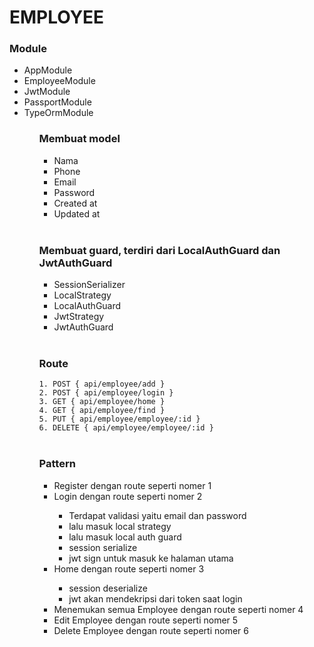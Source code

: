 <h1> EMPLOYEE </h1>
<h3>Module</h3>
<ul>
  <li>AppModule</li>
  <li>EmployeeModule</li>
  <li>JwtModule</li>
  <li>PassportModule</li>
  <li>TypeOrmModule</li>
<ul>

<h3>Membuat model</h3>
<ul>
  <li>Nama</li>
  <li>Phone</li>
  <li>Email</li>
  <li>Password</li>
  <li>Created at</li>
  <li>Updated at</li>
</ul>
<br>
<h3>Membuat guard, terdiri dari LocalAuthGuard dan JwtAuthGuard</h3>
<ul>
  <li>SessionSerializer</li>
  <li>LocalStrategy</li>
  <li>LocalAuthGuard</li>
  <li>JwtStrategy</li>
  <li>JwtAuthGuard</li>
</ul>
<br>
<h3>Route</h3>
<code>1. POST { api/employee/add } </code><br>
<code>2. POST { api/employee/login } </code><br>
<code>3. GET { api/employee/home } </code><br>
<code>4. GET { api/employee/find } </code><br>
<code>5. PUT { api/employee/employee/:id } </code><br>
<code>6. DELETE { api/employee/employee/:id } </code><br>
<br>
<h3>Pattern</h3>
<ul>
  <li>Register dengan route seperti nomer 1 </li>
  <li>Login dengan route seperti nomer 2 </li>
    <ul>
      <li>Terdapat validasi yaitu email dan password</li>
      <li>lalu masuk local strategy</li>
      <li>lalu masuk local auth guard</li>
      <li>session serialize</li>
      <li>jwt sign untuk masuk ke halaman utama</li>
    </ul>
  <li>Home dengan route seperti nomer 3 </li>
    <ul>
      <li>session deserialize</li>
      <li>jwt akan mendekripsi dari token saat login </li>
    </ul>
  <li>Menemukan semua Employee dengan route seperti nomer 4 </li>
  <li>Edit Employee dengan route seperti nomer 5 </li>
  <li>Delete Employee dengan route seperti nomer 6 </li>
</ul>
